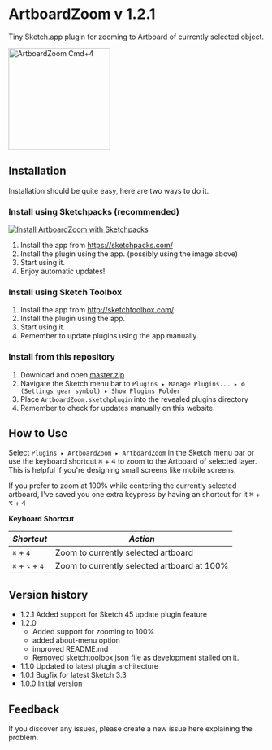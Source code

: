 # ArtboardZoom v 1.2.1
Tiny Sketch.app plugin for zooming to Artboard of currently selected object.

<img src="/../artwork/ArtboardZoom.png?raw=true" alt="ArtboardZoom Cmd+4" width="200">

## Installation
Installation should be quite easy, here are two ways to do it.

### Install using Sketchpacks (recommended)

[![Install ArtboardZoom with Sketchpacks](http://sketchpacks-com.s3.amazonaws.com/assets/badges/sketchpacks-badge-install.png "Install ArtboardZoom with Sketchpacks")](https://sketchpacks.com/Arkkimaagi/ArtboardZoom/install)

1. Install the app from https://sketchpacks.com/
2. Install the plugin using the app. (possibly using the image above)
3. Start using it.
4. Enjoy automatic updates!

### Install using Sketch Toolbox
1. Install the app from http://sketchtoolbox.com/
2. Install the plugin using the app.
3. Start using it.
4. Remember to update plugins using the app manually.

### Install from this repository
1. Download and open [master.zip](https://github.com/Arkkimaagi/ArtboardZoom/archive/master.zip)
2. Navigate the Sketch menu bar to `Plugins ▸ Manage Plugins... ▸ ⚙ (Settings gear symbol) ▸ Show Plugins Folder`
3. Place `ArtboardZoom.sketchplugin` into the revealed plugins directory
4. Remember to check for updates manually on this website.

## How to Use
  Select `Plugins ▸ ArtboardZoom ▸ ArtboardZoom` in the Sketch menu bar or use the keyboard shortcut <kbd>⌘</kbd> + <kbd>4</kbd> to zoom to the Artboard of selected layer. This is helpful if you're designing small screens like mobile screens.

  If you prefer to zoom at 100% while centering the currently selected artboard, I've saved you one extra keypress by having an shortcut for it <kbd>⌘</kbd> + <kbd>⌥</kbd> + <kbd>4</kbd>

**Keyboard Shortcut**

| *Shortcut*                                 | *Action*                                    |
|--------------------------------------------|---------------------------------------------|
| <kbd>⌘</kbd> + <kbd>4</kbd>                | Zoom to currently selected artboard         |
| <kbd>⌘</kbd> + <kbd>⌥</kbd> + <kbd>4</kbd> | Zoom to currently selected artboard at 100% |

## Version history

* 1.2.1 Added support for Sketch 45 update plugin feature
* 1.2.0
  * Added support for zooming to 100%
  * added about-menu option
  * improved README.md
  * Removed sketchtoolbox.json file as development stalled on it.
* 1.1.0 Updated to latest plugin architecture
* 1.0.1 Bugfix for latest Sketch 3.3
* 1.0.0 Initial version

## Feedback
If you discover any issues, please create a new issue here explaining the problem.
